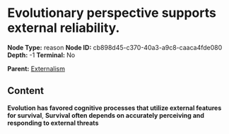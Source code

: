 # Evolutionary perspective supports external reliability.

**Node Type:** reason
**Node ID:** cb898d45-c370-40a3-a9c8-caaca4fde080
**Depth:** -1
**Terminal:** No

**Parent:** [Externalism](externalism.md)

## Content

**Evolution has favored cognitive processes that utilize external features for survival**, **Survival often depends on accurately perceiving and responding to external threats**
